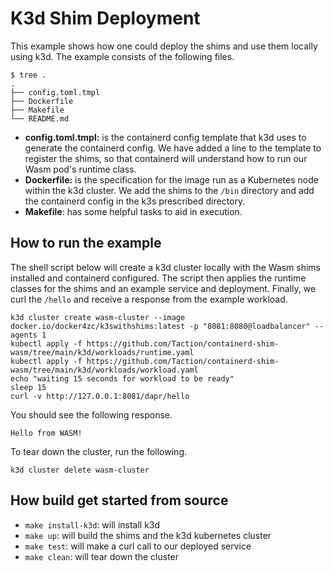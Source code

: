 # K3d Shim Deployment
This example shows how one could deploy the shims and use them locally using k3d. The example consists of the following files.

```
$ tree .
.
├── config.toml.tmpl
├── Dockerfile
├── Makefile
└── README.md
```

- **config.toml.tmpl:** is the containerd config template that k3d uses to generate the containerd config. We have added a line to the template to register the shims, so that containerd will understand how to run our Wasm pod's runtime class.
- **Dockerfile:** is the specification for the image run as a Kubernetes node within the k3d cluster. We add the shims to the `/bin` directory and add the containerd config in the k3s prescribed directory.
- **Makefile**: has some helpful tasks to aid in execution.

## How to run the example
The shell script below will create a k3d cluster locally with the Wasm shims installed and containerd configured. The script then applies the runtime classes for the shims and an example service and deployment. Finally, we curl the `/hello` and receive a response from the example workload.
```shell
k3d cluster create wasm-cluster --image docker.io/docker4zc/k3swithshims:latest -p "8081:8080@loadbalancer" --agents 1
kubectl apply -f https://github.com/Taction/containerd-shim-wasm/tree/main/k3d/workloads/runtime.yaml
kubectl apply -f https://github.com/Taction/containerd-shim-wasm/tree/main/k3d/workloads/workload.yaml
echo "waiting 15 seconds for workload to be ready"
sleep 15
curl -v http://127.0.0.1:8081/dapr/hello
```

You should see the following response.
```shell
Hello from WASM!
```

To tear down the cluster, run the following.
```shell
k3d cluster delete wasm-cluster
```

## How build get started from source
- `make install-k3d`: will install k3d
- `make up`: will build the shims and the k3d kubernetes cluster
- `make test`: will make a curl call to our deployed service
- `make clean`: will tear down the cluster